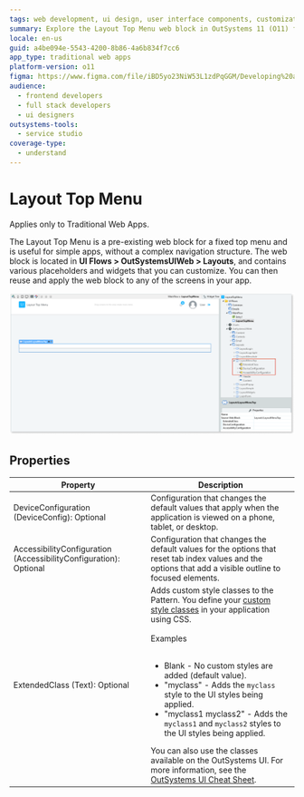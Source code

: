 ```yaml
---
tags: web development, ui design, user interface components, customization, css
summary: Explore the Layout Top Menu web block in OutSystems 11 (O11) for simple app navigation customization in Traditional Web Apps.
locale: en-us
guid: a4be094e-5543-4200-8b86-4a6b834f7cc6
app_type: traditional web apps
platform-version: o11
figma: https://www.figma.com/file/iBD5yo23NiW53L1zdPqGGM/Developing%20an%20Application?node-id=238:19
audience:
  - frontend developers
  - full stack developers
  - ui designers
outsystems-tools:
  - service studio
coverage-type:
  - understand
---
```


# Layout Top Menu

<div class="info" markdown="1">

Applies only to Traditional Web Apps.

</div>

The Layout Top Menu is a pre-existing web block for a fixed top menu and is useful for simple apps, without a complex navigation structure. The web block is located in **UI Flows > OutSystemsUIWeb > Layouts**, and contains various placeholders and widgets that you can customize. You can then reuse and apply the web block to any of the screens in your app.

![Screenshot of the Layout Top Menu web block in OutSystems UI showing placeholders and widgets for customization](images/layouttopmenu-1-ss.png "Layout Top Menu in OutSystems")

## Properties

| **Property** |  **Description** |
|---|---|
| DeviceConfiguration (DeviceConfig): Optional  |  Configuration that changes the default values that apply when the application is viewed on a phone, tablet, or desktop. |
| AccessibilityConfiguration (AccessibilityConfiguration): Optional | Configuration that changes the default values for the options that reset tab index values and the options that add a visible outline to focused elements. |
| ExtendedClass (Text): Optional  |  Adds custom style classes to the Pattern. You define your [custom style classes](../../../look-feel/css.md) in your application using CSS.<br/><br/>Examples<br/><br/> <ul><li>Blank - No custom styles are added (default value).</li><li>"myclass" - Adds the ``myclass`` style to the UI styles being applied.</li><li>"myclass1 myclass2" - Adds the ``myclass1`` and ``myclass2`` styles to the UI styles being applied.</li></ul>You can also use the classes available on the OutSystems UI. For more information, see the [OutSystems UI Cheat Sheet](https://outsystemsui.outsystems.com/OutSystemsUIWebsite/CheatSheet). |
